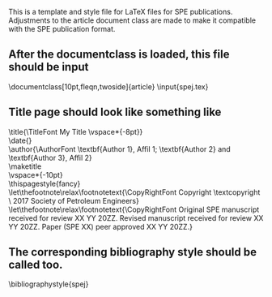 This is a template and style file for LaTeX files for SPE publications. Adjustments to the article document class are made to make it compatible with the SPE publication format.

## After the documentclass is loaded, this file should be input
\documentclass[10pt,fleqn,twoside]{article}
\input{spej.tex}

## Title page should look like something like
\title{\TitleFont My Title \vspace*{-8pt}}  
\date{}   
\author{\AuthorFont \textbf{Author 1}, Affil 1; \textbf{Author 2} and \textbf{Author 3}, Affil 2}   
\maketitle  
\vspace*{-10pt}   
\thispagestyle{fancy}   
\let\thefootnote\relax\footnotetext{\CopyRightFont Copyright \textcopyright \ 2017 Society of Petroleum Engineers}   
\let\thefootnote\relax\footnotetext{\CopyRightFont Original SPE manuscript received for review XX YY 20ZZ. Revised manuscript received for review XX YY 20ZZ. Paper (SPE XX) peer approved XX YY 20ZZ.}

## The corresponding bibliography style should be called too.
\bibliographystyle{spej}
